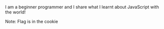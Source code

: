 I am a beginner programmer and I share what I learnt about JavaScript with the world!

Note: Flag is in the cookie
